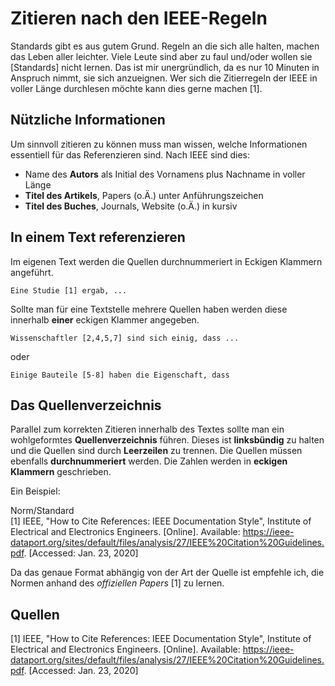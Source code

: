# Zitieren nach den IEEE-Regeln

Standards gibt es aus gutem Grund. Regeln an die sich alle halten, machen das Leben aller leichter. Viele Leute sind aber zu faul und/oder wollen sie [Standards] nicht lernen. Das ist mir unergründlich, da es nur 10 Minuten in Anspruch nimmt, sie sich anzueignen. Wer sich die Zitierregeln der IEEE in voller Länge durchlesen möchte kann dies gerne machen [1].

## Nützliche Informationen

Um sinnvoll zitieren zu können muss man wissen, welche Informationen essentiell für das Referenzieren sind. Nach IEEE sind dies:

- Name des **Autors** als Initial des Vornamens plus Nachname in voller Länge
- **Titel des Artikels**, Papers (o.Ä.) unter Anführungszeichen
- **Titel des Buches**, Journals, Website (o.Ä.) in kursiv

## In einem Text referenzieren

Im eigenen Text werden die Quellen durchnummeriert in Eckigen Klammern angeführt.

```
Eine Studie [1] ergab, ...
```

Sollte man für eine Textstelle mehrere Quellen haben werden diese innerhalb **einer** eckigen Klammer angegeben.

```
Wissenschaftler [2,4,5,7] sind sich einig, dass ...
```

oder

```
Einige Bauteile [5-8] haben die Eigenschaft, dass
```

## Das Quellenverzeichnis

Parallel zum korrekten Zitieren innerhalb des Textes sollte man ein wohlgeformtes **Quellenverzeichnis** führen. Dieses ist **linksbündig** zu halten und die Quellen sind durch **Leerzeilen** zu trennen. Die Quellen müssen ebenfalls **durchnummeriert** werden. Die Zahlen werden in **eckigen Klammern** geschrieben.

Ein Beispiel:

Norm/Standard  
[1] IEEE, "How to Cite References:  IEEE Documentation Style", Institute of Electrical and Electronics Engineers. [Online]. Available: https://ieee-dataport.org/sites/default/files/analysis/27/IEEE%20Citation%20Guidelines.pdf. [Accessed: Jan. 23, 2020]

Da das genaue Format abhängig von der Art der Quelle ist empfehle ich, die Normen anhand des *offiziellen Papers* [1] zu lernen.

## Quellen

[1] IEEE, "How to Cite References:  IEEE Documentation Style", Institute of Electrical 		and Electronics Engineers. [Online]. Available: https://ieee-dataport.org/sites/default/files/analysis/27/IEEE%20Citation%20Guidelines.pdf. [Accessed: Jan. 23, 2020]




